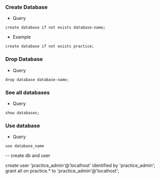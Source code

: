 ### Create Database
* Query
```
create database if not exists database-name;
```
* Example
```
create database if not exists practice;
```

### Drop Database
* Query
```
drop database database-name;
```

### See all databases
* Query
```
show databases;
```

### Use database
* Query
```
use database_name
```

-- create db and user

create user 'practice_admin'@'localhost' identified by 'practice_admin'; 
grant all on practice.* to 'practice_admin'@'localhost';